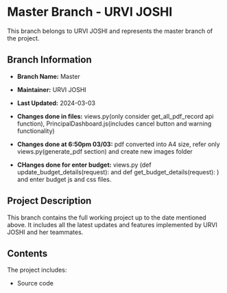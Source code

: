 # Master Branch - URVI JOSHI

This branch belongs to URVI JOSHI and represents the master branch of the project.

## Branch Information

- **Branch Name:** Master
- **Maintainer:** URVI JOSHI
- **Last Updated:** 2024-03-03
- **Changes done in files:** views.py(only consider get_all_pdf_record api function), PrincipalDashboard.js(includes cancel button and warning functionality)
- **Changes done at 6:50pm 03/03:** pdf converted into A4 size, refer only views.py(generate_pdf section) and create new images folder

- **CHanges done for enter budget:** views.py (def update_budget_details(request): and def get_budget_details(request): )
and enter budget js and css files. 


## Project Description

This branch contains the full working project up to the date mentioned above. It includes all the latest updates and features implemented by URVI JOSHI and her teammates.

## Contents

The project includes:
- Source code
